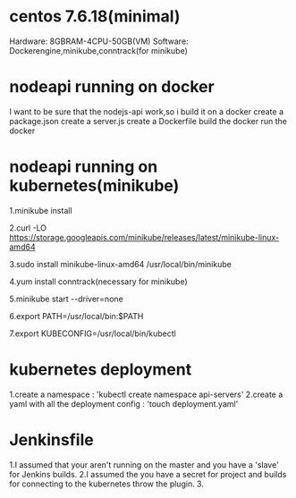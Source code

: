 # centos 7.6.18(minimal)
Hardware: 8GBRAM-4CPU-50GB(VM)
Software: Dockerengine,minikube,conntrack(for minikube)

# nodeapi running on docker
I want to be sure that the nodejs-api work,so i build it on a docker
create a package.json
create a server.js
create a Dockerfile
build the docker
run the docker 
# nodeapi running on kubernetes(minikube)
1.minikube install

2.curl -LO https://storage.googleapis.com/minikube/releases/latest/minikube-linux-amd64

3.sudo install minikube-linux-amd64 /usr/local/bin/minikube

4.yum install conntrack(necessary for minikube)

5.minikube start --driver=none

6.export PATH=/usr/local/bin:$PATH

7.export KUBECONFIG=/usr/local/bin/kubectl

# kubernetes deployment
1.create a namespace : 'kubectl create namespace api-servers'
2.create a yaml with all the deployment config : 'touch deployment.yaml'

# Jenkinsfile
1.I assumed that your aren't running on the master and you have a 'slave' for Jenkins builds.
2.I assumed the you have a secret for project and builds for connecting to the kubernetes throw the plugin.
3.

